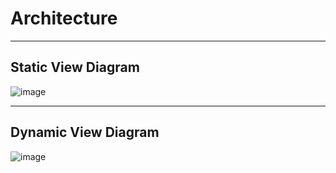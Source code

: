 # Architecture
_____________

## Static View Diagram

![image](https://user-images.githubusercontent.com/69856251/136709021-80614407-30b1-4b46-ad24-34c44f28c7b9.png)

_____________________

## Dynamic View Diagram

![image](https://user-images.githubusercontent.com/69856251/136709280-c3817661-7cc1-48a5-bb13-cfea2c756efb.png)
